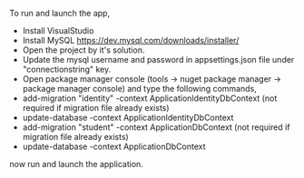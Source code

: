 To run and launch the app,
* Install VisualStudio
* Install MySQL https://dev.mysql.com/downloads/installer/
* Open the project by it's solution.
* Update the mysql username and password in appsettings.json file under "connectionstring" key.
* Open package manager console (tools -> nuget package manager -> package manager console) and type the following commands,
* add-migration "identity" -context ApplicationIdentityDbContext (not required if migration file already exists)
* update-database -context ApplicationIdentityDbContext 
* add-migration "student" -context ApplicationDbContext (not required if migration file already exists) 
* update-database -context ApplicationDbContext

now run and launch the application.
